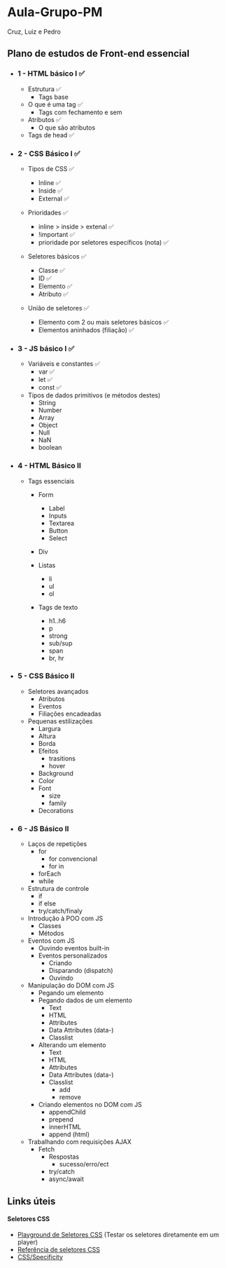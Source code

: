 # Aula-Grupo-PM
Cruz, Luiz e Pedro

## Plano de estudos de Front-end essencial

* ### 1 - HTML básico I ✅
    * Estrutura ✅
        * Tags base
    * O que é uma tag ✅
        * Tags com fechamento e sem
    * Atributos ✅
        * O que são atributos
    * Tags de head ✅

* ### 2 - CSS Básico I ✅
    * Tipos de CSS ✅
        * Inline ✅
        * Inside ✅
        * External ✅

    * Prioridades ✅
        * inline > inside > extenal ✅
        * !important ✅
        * prioridade por seletores específicos (nota) ✅
    * Seletores básicos ✅
        * Classe ✅
        * ID ✅
        * Elemento ✅
        * Atributo ✅
    * União de seletores ✅
        * Elemento com 2 ou mais seletores básicos ✅
        * Elementos aninhados (filiação) ✅

* ### 3 - JS básico I ✅
    * Variáveis e constantes ✅
        * var ✅
        * let ✅
        * const ✅
    * Tipos de dados primitivos (e métodos destes)
        * String
        * Number
        * Array
        * Object
        * Null
        * NaN
        * boolean

* ### 4 - HTML Básico II
    * Tags essenciais
        * Form
            * Label
            * Inputs
            * Textarea
            * Button
            * Select

        * Div
        * Listas
            * li
            * ul
            * ol
        * Tags de texto
            * h1..h6
            * p
            * strong
            * sub/sup
            * span
            * br, hr

* ### 5 - CSS Básico II
    * Seletores avançados
        * Atributos
        * Eventos
        * Filiações encadeadas
    * Pequenas estilizações
        * Largura
        * Altura
        * Borda
        * Efeitos
            * trasitions
            * hover
        * Background
        * Color
        * Font
            * size
            * family
        * Decorations

* ### 6 - JS Básico II
    * Laços de repetições
        * for
            * for convencional
            * for in
        * forEach
        * while
    * Estrutura de controle
        * if
        * if else
        * try/catch/finaly
    * Introdução à POO com JS
        * Classes
        * Métodos
    * Eventos com JS
        * Ouvindo eventos built-in
        * Eventos personalizados
            * Criando
            * Disparando (dispatch)
            * Ouvindo
    * Manipulação do DOM com JS
        * Pegando um elemento
        * Pegando dados de um elemento
            * Text
            * HTML
            * Attributes
            * Data Attributes (data-)
            * Classlist
        * Alterando um elemento
            * Text
            * HTML
            * Attributes
            * Data Attributes (data-)
            * Classlist
                - add
                - remove
        * Criando elementos no DOM com JS
            * appendChild
            * prepend
            * innerHTML
            * append (html)
    * Trabalhando com requisições AJAX
        * Fetch
            * Respostas
                * sucesso/erro/ect
            * try/catch
            * async/await

## Links úteis

#### Seletores CSS
* [Playground de Seletores CSS](https://www.w3schools.com/cssref/trysel.php) (Testar os seletores diretamente em um player)
* [Referência de seletores CSS](https://www.w3schools.com/cssref/css_selectors.php)
* [CSS/Specificity](https://developer.mozilla.org/en-US/docs/Web/CSS/Specificity)
